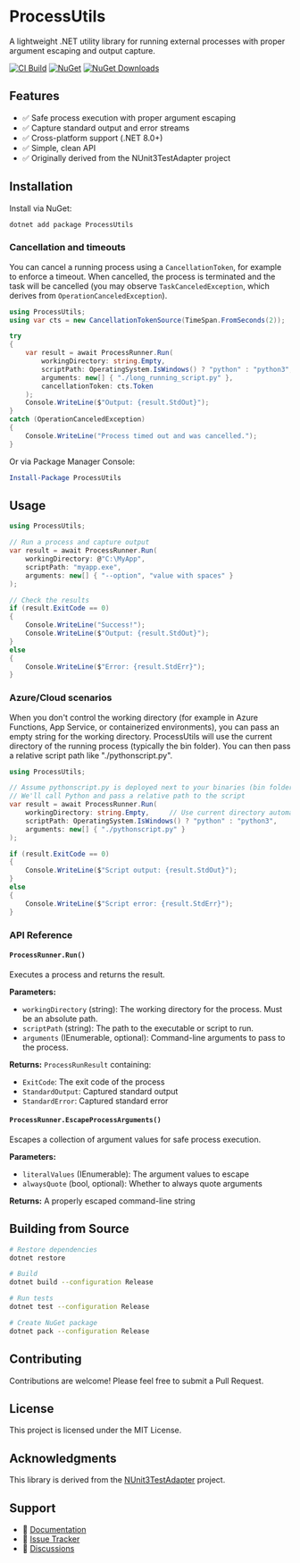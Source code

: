 # ProcessUtils

A lightweight .NET utility library for running external processes with proper argument escaping and output capture.

[![CI Build](https://github.com/hermitos/processutils/actions/workflows/ci-build.yml/badge.svg)](https://github.com/hermitos/processutils/actions/workflows/ci-build.yml)
[![NuGet](https://img.shields.io/nuget/v/ProcessUtils.svg)](https://www.nuget.org/packages/ProcessUtils/)
[![NuGet Downloads](https://img.shields.io/nuget/dt/ProcessUtils.svg)](https://www.nuget.org/packages/ProcessUtils/)

## Features

- ✅ Safe process execution with proper argument escaping
- ✅ Capture standard output and error streams
- ✅ Cross-platform support (.NET 8.0+)
- ✅ Simple, clean API
- ✅ Originally derived from the NUnit3TestAdapter project

## Installation

Install via NuGet:

```bash
dotnet add package ProcessUtils
```

### Cancellation and timeouts

You can cancel a running process using a `CancellationToken`, for example to enforce a timeout. When cancelled, the process is terminated and the task will be cancelled (you may observe `TaskCanceledException`, which derives from `OperationCanceledException`).

```csharp
using ProcessUtils;
using var cts = new CancellationTokenSource(TimeSpan.FromSeconds(2));

try
{
    var result = await ProcessRunner.Run(
        workingDirectory: string.Empty,
        scriptPath: OperatingSystem.IsWindows() ? "python" : "python3",
        arguments: new[] { "./long_running_script.py" },
        cancellationToken: cts.Token
    );
    Console.WriteLine($"Output: {result.StdOut}");
}
catch (OperationCanceledException)
{
    Console.WriteLine("Process timed out and was cancelled.");
}
```

Or via Package Manager Console:

```powershell
Install-Package ProcessUtils
```

## Usage

```csharp
using ProcessUtils;

// Run a process and capture output
var result = await ProcessRunner.Run(
    workingDirectory: @"C:\MyApp",
    scriptPath: "myapp.exe",
    arguments: new[] { "--option", "value with spaces" }
);

// Check the results
if (result.ExitCode == 0)
{
    Console.WriteLine("Success!");
    Console.WriteLine($"Output: {result.StdOut}");
}
else
{
    Console.WriteLine($"Error: {result.StdErr}");
}
```

### Azure/Cloud scenarios

When you don't control the working directory (for example in Azure Functions, App Service, or containerized environments), you can pass an empty string for the working directory. ProcessUtils will use the current directory of the running process (typically the bin folder). You can then pass a relative script path like "./pythonscript.py".

```csharp
using ProcessUtils;

// Assume pythonscript.py is deployed next to your binaries (bin folder)
// We'll call Python and pass a relative path to the script
var result = await ProcessRunner.Run(
    workingDirectory: string.Empty,     // Use current directory automatically
    scriptPath: OperatingSystem.IsWindows() ? "python" : "python3",
    arguments: new[] { "./pythonscript.py" }
);

if (result.ExitCode == 0)
{
    Console.WriteLine($"Script output: {result.StdOut}");
}
else
{
    Console.WriteLine($"Script error: {result.StdErr}");
}
```

### API Reference

#### `ProcessRunner.Run()`

Executes a process and returns the result.

**Parameters:**

- `workingDirectory` (string): The working directory for the process. Must be an absolute path.
- `scriptPath` (string): The path to the executable or script to run.
- `arguments` (IEnumerable<string>, optional): Command-line arguments to pass to the process.

**Returns:** `ProcessRunResult` containing:

- `ExitCode`: The exit code of the process
- `StandardOutput`: Captured standard output
- `StandardError`: Captured standard error

#### `ProcessRunner.EscapeProcessArguments()`

Escapes a collection of argument values for safe process execution.

**Parameters:**

- `literalValues` (IEnumerable<string>): The argument values to escape
- `alwaysQuote` (bool, optional): Whether to always quote arguments

**Returns:** A properly escaped command-line string

## Building from Source

```bash
# Restore dependencies
dotnet restore

# Build
dotnet build --configuration Release

# Run tests
dotnet test --configuration Release

# Create NuGet package
dotnet pack --configuration Release
```

## Contributing

Contributions are welcome! Please feel free to submit a Pull Request.

## License

This project is licensed under the MIT License.

## Acknowledgments

This library is derived from the [NUnit3TestAdapter](https://github.com/nunit/nunit3-vs-adapter) project.

## Support

- 📖 [Documentation](https://github.com/hermitos/processutils)
- 🐛 [Issue Tracker](https://github.com/hermitos/processutils/issues)
- 💬 [Discussions](https://github.com/hermitos/processutils/discussions)

